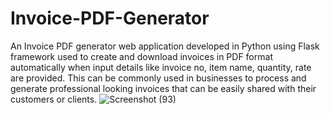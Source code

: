 # Invoice-PDF-Generator
An Invoice PDF generator web application developed in Python using Flask framework used to create and download invoices in PDF format automatically when input details like invoice no, item name, quantity, rate are provided. This can be commonly used in businesses to process and generate professional looking invoices that can be easily shared with their customers or clients.
![Screenshot (93)](https://github.com/Prathibha-S/Invoice-PDF-Generator/assets/95700454/80604e45-e1c1-4d42-b473-354d86314e4a)
